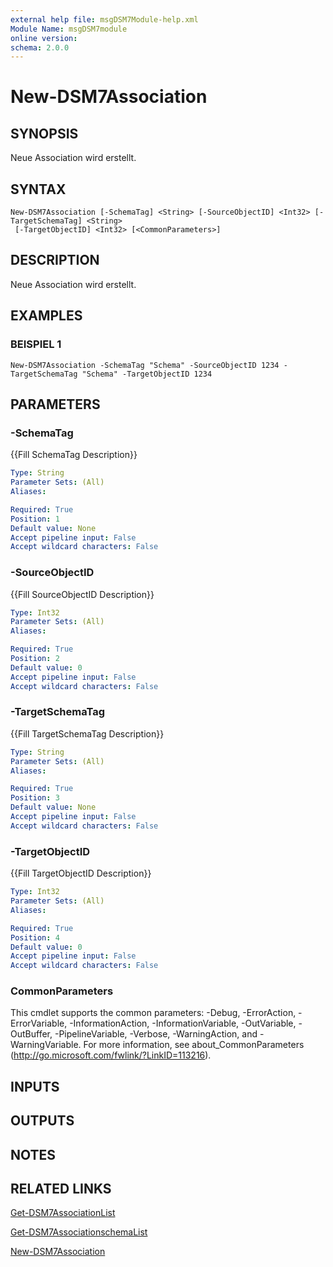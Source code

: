 ```yaml
---
external help file: msgDSM7Module-help.xml
Module Name: msgDSM7module
online version:
schema: 2.0.0
---
```


# New-DSM7Association

## SYNOPSIS
Neue Association wird erstellt.

## SYNTAX

```
New-DSM7Association [-SchemaTag] <String> [-SourceObjectID] <Int32> [-TargetSchemaTag] <String>
 [-TargetObjectID] <Int32> [<CommonParameters>]
```

## DESCRIPTION
Neue Association wird erstellt.

## EXAMPLES

### BEISPIEL 1
```
New-DSM7Association -SchemaTag "Schema" -SourceObjectID 1234 -TargetSchemaTag "Schema" -TargetObjectID 1234
```

## PARAMETERS

### -SchemaTag
{{Fill SchemaTag Description}}

```yaml
Type: String
Parameter Sets: (All)
Aliases:

Required: True
Position: 1
Default value: None
Accept pipeline input: False
Accept wildcard characters: False
```

### -SourceObjectID
{{Fill SourceObjectID Description}}

```yaml
Type: Int32
Parameter Sets: (All)
Aliases:

Required: True
Position: 2
Default value: 0
Accept pipeline input: False
Accept wildcard characters: False
```

### -TargetSchemaTag
{{Fill TargetSchemaTag Description}}

```yaml
Type: String
Parameter Sets: (All)
Aliases:

Required: True
Position: 3
Default value: None
Accept pipeline input: False
Accept wildcard characters: False
```

### -TargetObjectID
{{Fill TargetObjectID Description}}

```yaml
Type: Int32
Parameter Sets: (All)
Aliases:

Required: True
Position: 4
Default value: 0
Accept pipeline input: False
Accept wildcard characters: False
```

### CommonParameters
This cmdlet supports the common parameters: -Debug, -ErrorAction, -ErrorVariable, -InformationAction, -InformationVariable, -OutVariable, -OutBuffer, -PipelineVariable, -Verbose, -WarningAction, and -WarningVariable. For more information, see about_CommonParameters (http://go.microsoft.com/fwlink/?LinkID=113216).

## INPUTS

## OUTPUTS

## NOTES

## RELATED LINKS

[Get-DSM7AssociationList]()

[Get-DSM7AssociationschemaList]()

[New-DSM7Association]()

